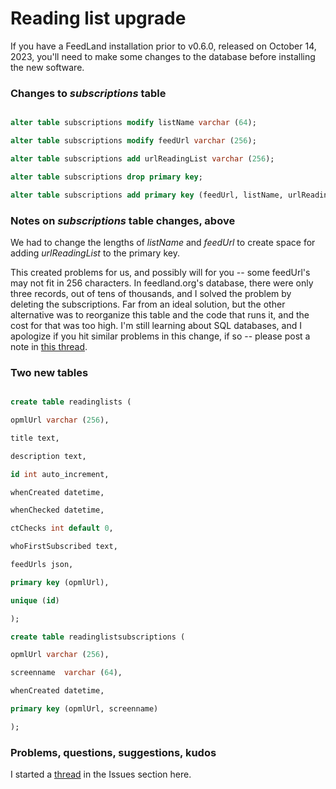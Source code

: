 # Reading list upgrade

If you have a FeedLand installation prior to v0.6.0, released on October 14, 2023, you'll need to make some changes to the database before installing the new software. 

### Changes to <i>subscriptions</i> table

```SQL

alter table subscriptions modify listName varchar (64);

alter table subscriptions modify feedUrl varchar (256);

alter table subscriptions add urlReadingList varchar (256);

alter table subscriptions drop primary key;

alter table subscriptions add primary key (feedUrl, listName, urlReadingList); 

```

### Notes on <i>subscriptions</i> table changes, above

We had to change the lengths of <i>listName</i> and <i>feedUrl</i> to create space for adding <i>urlReadingList</i> to the primary key. 

This created problems for us, and possibly will for you -- some feedUrl's may not fit in 256 characters. In feedland.org's database, there were only three records, out of tens of thousands, and I solved the problem by deleting the subscriptions. Far from an ideal solution, but the other alternative was to reorganize this table and the code that runs it, and the cost for that was too high. I'm still learning about SQL databases, and I apologize if you hit similar problems in this change, if so -- please post a note in <a href="https://github.com/scripting/feedlandInstall/issues/40#issue-1943334716">this thread</a>.

### Two new tables

```SQL

create table readinglists (

opmlUrl varchar (256), 

title text,

description text,

id int auto_increment, 

whenCreated datetime,

whenChecked datetime,

ctChecks int default 0,

whoFirstSubscribed text,

feedUrls json,

primary key (opmlUrl),

unique (id)

);

create table readinglistsubscriptions (

opmlUrl varchar (256), 

screenname  varchar (64), 

whenCreated datetime, 

primary key (opmlUrl, screenname)

);

```

### Problems, questions, suggestions, kudos

I started a <a href="https://github.com/scripting/feedlandInstall/issues/40#issue-1943334716">thread</a> in the Issues section here. 


